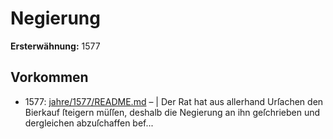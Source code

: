# Negierung

**Ersterwähnung:** 1577

## Vorkommen
- 1577: [jahre/1577/README.md](../jahre/1577/README.md) – | Der Rat hat aus allerhand Urſachen den Bierkauf
ſteigern müſſen, deshalb die Negierung an ihn geſchrieben
und dergleichen abzuſchaffen bef...
